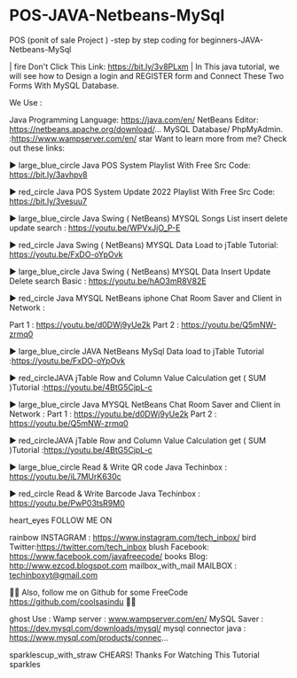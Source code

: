 # POS-JAVA-Netbeans-MySql
POS (ponit of sale Project ) -step by step coding for beginners-JAVA-Netbeans-MySql

| fire Don't Click This Link: https://bit.ly/3v8PLxm |
In This java tutorial, we will see how to Design a login and REGISTER form and Connect These Two Forms With MySQL Database.

We Use :

Java Programming Language: https://java.com/en/
NetBeans Editor: https://netbeans.apache.org/download/...
MySQL Database/ PhpMyAdmin. :https://www.wampserver.com/en/
star Want to learn more from me? Check out these links:

► large_blue_circle Java POS System Playlist With Free Src Code: https://bit.ly/3avhpv8

► red_circle Java POS System Update 2022 Playlist With Free Src Code: https://bit.ly/3vesuu7

► large_blue_circle Java Swing ( NetBeans) MYSQL Songs List insert delete update search : https://youtu.be/WPVxJjO_P-E

► red_circle Java Swing ( NetBeans) MYSQL Data Load to jTable Tutorial: https://youtu.be/FxDO-oYpOvk

► large_blue_circle Java Swing ( NetBeans) MYSQL Data Insert Update Delete search Basic : https://youtu.be/hAO3mR8V82E

► red_circle Java MYSQL NetBeans iphone Chat Room Saver and Client in Network :

Part 1 : https://youtu.be/d0DWj9yUe2k Part 2 : https://youtu.be/Q5mNW-zrmq0

► large_blue_circle JAVA NetBeans MySql Data load to jTable Tutorial :https://youtu.be/FxDO-oYpOvk

► red_circleJAVA jTable Row and Column Value Calculation get ( SUM )Tutorial :https://youtu.be/4BtG5CjpL-c

► large_blue_circle Java MYSQL NetBeans Chat Room Saver and Client in Network : Part 1 : https://youtu.be/d0DWj9yUe2k Part 2 : https://youtu.be/Q5mNW-zrmq0

► red_circleJAVA jTable Row and Column Value Calculation get ( SUM )Tutorial :https://youtu.be/4BtG5CjpL-c

► large_blue_circle Read & Write QR code Java Techinbox : https://youtu.be/iL7MUrK630c

► red_circle Read & Write Barcode Java Techinbox : https://youtu.be/PwP03tsR9M0

heart_eyes FOLLOW ME ON

rainbow INSTAGRAM : https://www.instagram.com/tech_inbox/ bird Twitter:https://twitter.com/tech_inbox blush Facebook: https://www.facebook.com/javafreecode/ books Blog: http://www.ezcod.blogspot.com mailbox_with_mail MAILBOX : techinboxyt@gmail.com

✌🏽 Also, follow me on Github for some FreeCode https://github.com/coolsasindu ✌🏽

ghost Use : Wamp server : www.wampserver.com/en/ MySQL Saver : https://dev.mysql.com/downloads/mysql/ mysql connector java : https://www.mysql.com/products/connec...

sparklescup_with_straw CHEARS! Thanks For Watching This Tutorial sparkles
